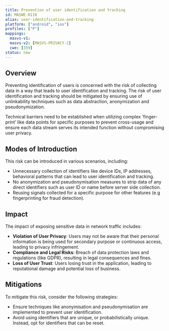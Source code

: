 ```yaml
---
title: Prevention of user identification and tracking  
id: MASWE-0110
alias: user-identification-and-tracking
platform: ["android", "ios"]
profiles: ["P"]
mappings:
  masvs-v1: 
  masvs-v2: [MASVS-PRIVACY-2]
  cwe: [359]
status: new
---
```


## Overview
Preventing identification of users is concerned with the risk of collecting data in a way that leads to user identification and tracking. The risk of user identification and tracking should be mitigated by ensuring use of unlinkability techniques such as data abstraction, anonymization and pseudonymization.

Technical barriers need to be established when utilizing complex ‘finger-print’ like data points for specific purposes to prevent cross-usage and ensure each data stream serves its intended function without compromising user privacy.


## Modes of Introduction

This risk can be introduced in various scenarios, including:

- Unnecessary collection of identifiers like device IDs, IP addresses, behavioral patterns that can lead to user identification and tracking.
- No anonymization and pseudonymisation measures to strip data of any direct identifiers such as user ID or name before server side collection.
- Reusing signals collected for a specific purpose for other features (e.g fingerprinting for fraud detection).


## Impact

The impact of exposing sensitive data in network traffic includes:

- **Violation of User Privacy**: Users may not be aware that their personal information is being used for secondary purpose or continuous access, leading to privacy infringement.
- **Compliance and Legal Risks**: Breach of data protection laws and regulations (like GDPR), resulting in legal consequences and fines.
- **Loss of User Trust**: Users losing trust in the application, leading to reputational damage and potential loss of business.

## Mitigations

To mitigate this risk, consider the following strategies:

- Ensure techniques like anonymisation and pseudonymisation are implemented to prevent user identification.
- Avoid using identifiers that are unique, or probabilistically unique. Instead, opt for identifiers that can be reset.
